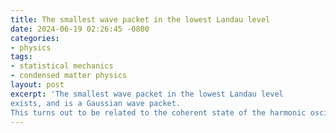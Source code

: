 ```yaml
---
title: The smallest wave packet in the lowest Landau level
date: 2024-06-19 02:26:45 -0800
categories:
- physics
tags:
- statistical mechanics
- condensed matter physics
layout: post
excerpt: 'The smallest wave packet in the lowest Landau level
exists, and is a Gaussian wave packet.
This turns out to be related to the coherent state of the harmonic oscillator.'
---
```


